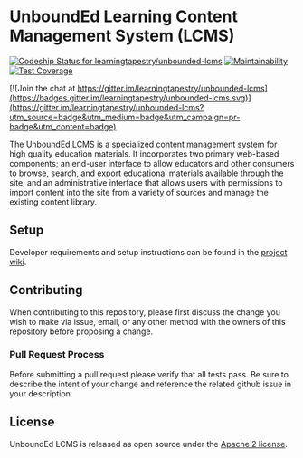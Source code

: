 # UnboundEd Learning Content Management System (LCMS)

[ ![Codeship Status for learningtapestry/unbounded-lcms](https://app.codeship.com/projects/87ed3f00-ddc7-0135-b08f-3e0bdd3c602e/status?branch=master)](https://app.codeship.com/projects/266015)
[![Maintainability](https://api.codeclimate.com/v1/badges/9c9dce0cf0aa36698a9c/maintainability)](https://codeclimate.com/github/learningtapestry/unbounded-lcms/maintainability)
[![Test Coverage](https://api.codeclimate.com/v1/badges/9c9dce0cf0aa36698a9c/test_coverage)](https://codeclimate.com/github/learningtapestry/unbounded-lcms/test_coverage)

[![Join the chat at https://gitter.im/learningtapestry/unbounded-lcms](https://badges.gitter.im/learningtapestry/unbounded-lcms.svg)](https://gitter.im/learningtapestry/unbounded-lcms?utm_source=badge&utm_medium=badge&utm_campaign=pr-badge&utm_content=badge)

The UnboundEd LCMS is a specialized content management system for high quality
education materials. It incorporates two primary web-based components; an end-user interface to allow educators and other consumers to browse, search, and export educational materials available through the site, and an administrative interface that allows users with permissions to import content into the site from a variety of sources and manage the existing content library.

## Setup
Developer requirements and setup instructions can be found in the [project wiki](https://github.com/learningtapestry/unbounded-lcms/wiki/Setup-Instructions).

## Contributing
When contributing to this repository, please first discuss the change you wish to make via issue,
email, or any other method with the owners of this repository before proposing a change.

### Pull Request Process
Before submitting a pull request please verify that all tests pass. Be sure to describe the intent of your change and reference the related github issue in your description.

## License
UnboundEd LCMS is released as open source under the [Apache 2 license](LICENSE.md).
